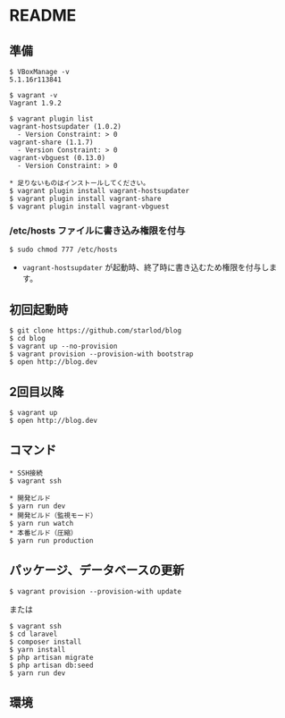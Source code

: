 # README

## 準備

```
$ VBoxManage -v
5.1.16r113841

$ vagrant -v
Vagrant 1.9.2

$ vagrant plugin list
vagrant-hostsupdater (1.0.2)
  - Version Constraint: > 0
vagrant-share (1.1.7)
  - Version Constraint: > 0
vagrant-vbguest (0.13.0)
  - Version Constraint: > 0

* 足りないものはインストールしてください。
$ vagrant plugin install vagrant-hostsupdater
$ vagrant plugin install vagrant-share
$ vagrant plugin install vagrant-vbguest
```

### /etc/hosts ファイルに書き込み権限を付与

```
$ sudo chmod 777 /etc/hosts
```

- `vagrant-hostsupdater` が起動時、終了時に書き込むため権限を付与します。

## 初回起動時

```
$ git clone https://github.com/starlod/blog
$ cd blog
$ vagrant up --no-provision
$ vagrant provision --provision-with bootstrap
$ open http://blog.dev
```

## 2回目以降

```
$ vagrant up
$ open http://blog.dev
```

## コマンド

```
* SSH接続
$ vagrant ssh

* 開発ビルド
$ yarn run dev
* 開発ビルド（監視モード）
$ yarn run watch
* 本番ビルド（圧縮）
$ yarn run production
```

## パッケージ、データベースの更新

```
$ vagrant provision --provision-with update
```

または

```
$ vagrant ssh
$ cd laravel
$ composer install
$ yarn install
$ php artisan migrate
$ php artisan db:seed
$ yarn run dev
```

## 環境

